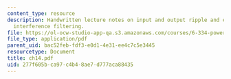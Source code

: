 ```yaml
---
content_type: resource
description: Handwritten lecture notes on input and output ripple and electromagnetic
  interference filtering.
file: https://ol-ocw-studio-app-qa.s3.amazonaws.com/courses/6-334-power-electronics-spring-2007/277f605bca97c4b48ae7d777aca88435_ch14.pdf
file_type: application/pdf
parent_uid: bac52feb-fdf3-e0d1-4e31-ee4c7c5e3445
resourcetype: Document
title: ch14.pdf
uid: 277f605b-ca97-c4b4-8ae7-d777aca88435
---
```

